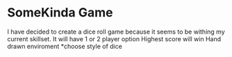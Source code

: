 # SomeKinda Game
 I have decided to create a dice roll game because it seems to be withing my current skillset.
 It will have 1 or 2 player option
 Highest score will win
 Hand drawn enviroment
 *choose style of dice
